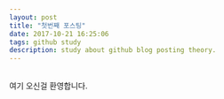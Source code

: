 ```yaml
---
layout: post
title: "첫번째 포스팅"
date: 2017-10-21 16:25:06
tags: github study
description: study about github blog posting theory.
---
```


<br>
여기 오신걸 환영합니다.




